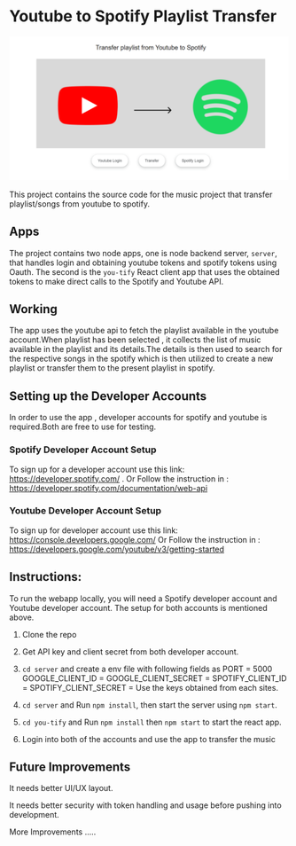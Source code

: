 
# Youtube to Spotify Playlist Transfer

<img width="941" alt="You-tify" src="You-tify.png">

This project contains the source code for the music project that transfer playlist/songs from youtube to spotify.

## Apps
The project contains two node apps, one is node backend server, `server`, that handles login and obtaining youtube tokens and spotify tokens using Oauth. The second is the `you-tify` React client app that uses the obtained tokens to make direct calls to the Spotify and Youtube API. 

## Working 
The app uses the youtube api to fetch the playlist available in the youtube account.When playlist has been selected , it collects the list of music available in the playlist and its details.The details is then used to search for the respective songs in the spotify which is then utilized to create a new playlist or transfer them to the present playlist in spotify.


## Setting up the Developer Accounts
In order to use the app , developer accounts for spotify and youtube is required.Both are free to use for testing.


### Spotify Developer Account Setup
To sign up for a developer account use this link: https://developer.spotify.com/ .
Or 
Follow the instruction in : https://developer.spotify.com/documentation/web-api


### Youtube Developer Account Setup
To sign up for developer account use this link: https://console.developers.google.com/
Or 
Follow the instruction in : https://developers.google.com/youtube/v3/getting-started


## Instructions:
To run the webapp locally, you will need a Spotify developer account and Youtube developer account. The
setup for both accounts is mentioned above.

1. Clone the repo

2. Get API key and client secret from both developer account.

3. `cd server` and create a env file with following fields as 
    PORT = 5000
    GOOGLE_CLIENT_ID = 
    GOOGLE_CLIENT_SECRET =
    SPOTIFY_CLIENT_ID = 
    SPOTIFY_CLIENT_SECRET = 
  Use the keys obtained from each sites.

4. `cd server` and Run `npm install`, then start the server using `npm start`. 

5. `cd you-tify` and  Run `npm install` then `npm start` to start the react app. 

6. Login into both of the accounts and use the app to transfer the music 


## Future Improvements 
It needs better UI/UX layout.

It needs better security with token handling and usage before pushing into development.

More Improvements .....




